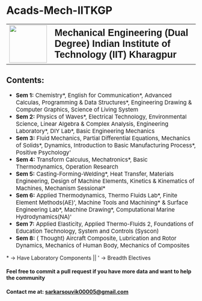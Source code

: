 # Acads-Mech-IITKGP

<table>

<tr>

<td>
    <img src="kgp_logo.png" height="100px">
</td>

<td style="font-size: 25px; font-weight: bold; font-family: sans-serif;">
    Mechanical Engineering (Dual Degree)
    Indian Institute of Technology (IIT) Kharagpur
</td>

</tr>

</table>

## Contents:

<ul style="font-size: 15px;">
<li><strong>Sem 1:</strong> Chemistry*, English for Communication*, Advanced Calculas, Programming & Data Structures*, Engineering Drawing & Computer Graphics, Science of Living System</li>
<li><strong>Sem 2:</strong> Physics of Waves*, Electrical Technology, Environmental Science, Linear Algebra & Complex Analysis, Engineering Laboratory*, DIY Lab*, Basic Engineering Mechanics</li>
<li><strong>Sem 3:</strong> Fluid Mechanics, Partial Differential Equations, Mechanics of Solids*, Dynamics, Introduction to Basic Manufacturing Process*, Positive Psychology'</li>
<li><strong>Sem 4:</strong> Transform Calculus, Mechatronics*, Basic Thermodynamics, Operation Research</li>
<li><strong>Sem 5:</strong> Casting-Forming-Welding*, Heat Transfer, Materials Engineering, Design of Machine Elements, Kinetics & Kinematics of Machines, Mechanism Sessional*</li>
<li><strong>Sem 6:</strong> Applied Thermodynamics, Thermo Fluids Lab*, Finite Element Methods(AE)', Machine Tools and Machining* & Surface Engineering Lab*, Machine Drawing*, Computational Marine Hydrodynamics(NA)'</li>
<li><strong>Sem 7:</strong> Applied Elasticity, Applied Thermo-Fluids 2, Foundations of Education Technology, System and Controls (Syscon)</li>
<li><strong>Sem 8:</strong> ( Thought) Aircraft Composite, Lubrication and Rotor Dynamics, Mechanics of Human Body, Mechanics of Composites</li>
</ul>
* -> Have Laboratory Components
||   ' -> Breadth Electives




#### Feel free to commit a pull request if you have more data and want to help the community

#### Contact me at: sarkarsouvik00005@gmail.com
